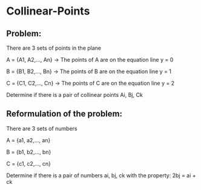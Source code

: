 # Collinear-Points

## Problem:

There are 3 sets of points in the plane

A = {A1, A2,..., An} -> The points of A are on the equation line y = 0

B = {B1, B2,..., Bn} -> The points of B are on the equation line y = 1

C = {C1, C2,..., Cn} -> The points of C are on the equation line y = 2

Determine if there is a pair of collinear points Ai, Bj, Ck

## Reformulation of the problem:

There are 3 sets of numbers

A = {a1, a2,..., an}

B = {b1, b2,..., bn}

C = {c1, c2,..., cn}

Determine if there is a pair of numbers ai, bj, ck with the property: 2bj = ai + ck
